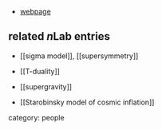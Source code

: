 

* [webpage](http://www.muni.cz/people/33259)

## related $n$Lab entries

* [[sigma model]], [[supersymmetry]]

* [[T-duality]]

* [[supergravity]]

* [[Starobinsky model of cosmic inflation]]

category: people